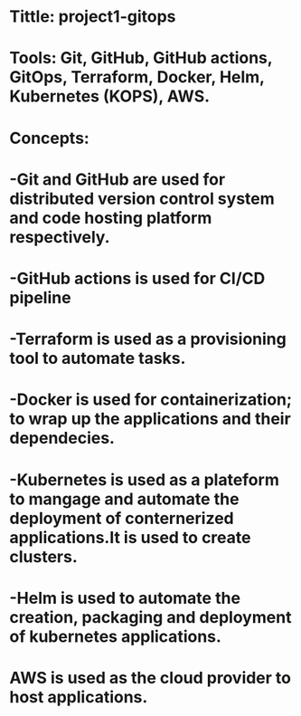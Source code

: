  # Tittle: project1-gitops
# Tools: Git, GitHub, GitHub actions, GitOps, Terraform, Docker, Helm, Kubernetes (KOPS), AWS. 
# Concepts: 
# -Git and GitHub are used for distributed version control system and code hosting platform respectively. 
# -GitHub actions is used for CI/CD pipeline 
# -Terraform is used as a provisioning tool to automate tasks.
# -Docker is used for containerization; to wrap up the applications and their dependecies. 
# -Kubernetes is used as a plateform to mangage and automate the deployment of conternerized applications.It is used to create clusters. 
# -Helm is used to automate the creation, packaging and deployment of kubernetes applications. 
# AWS is used as the cloud provider to host applications.   
